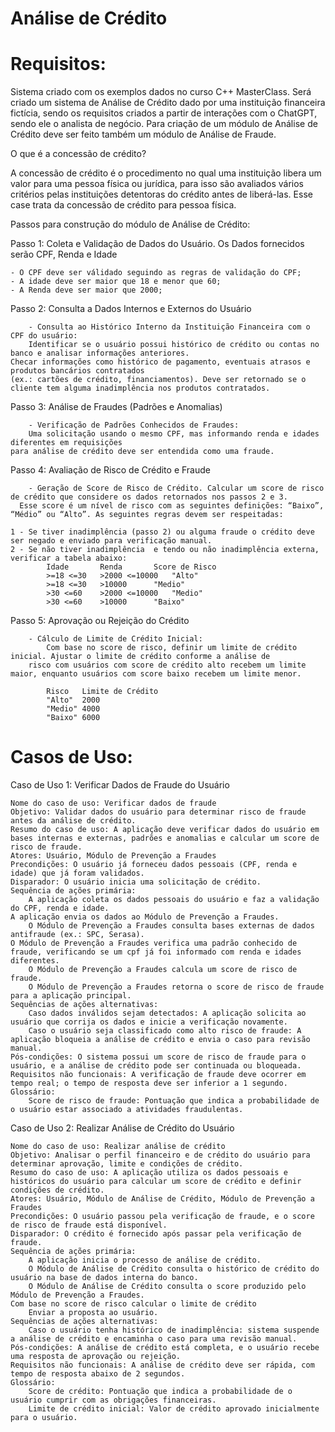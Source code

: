 # Análise de Crédito

# Requisitos:

Sistema criado com os exemplos dados no curso C++ MasterClass. Será criado um sistema de Análise de Crédito dado por uma instituição financeira fictícia, sendo os requisitos criados a partir de interações com o ChatGPT, sendo ele o analista de negócio. Para criação de um módulo de Análise de Crédito deve ser feito também um módulo de Análise de Fraude.

O que é a concessão de crédito?

A concessão de crédito é o procedimento no qual uma instituição libera um valor para uma pessoa física ou jurídica, para isso são avaliados vários critérios pelas instituições detentoras do crédito antes de liberá-las. Esse case trata da concessão de crédito para pessoa física.

Passos para construção do módulo de Análise de Crédito:

Passo 1: Coleta e Validação de Dados do Usuário. Os Dados fornecidos serão CPF, Renda e Idade

	- O CPF deve ser válidado seguindo as regras de validação do CPF;
	- A idade deve ser maior que 18 e menor que 60;
	- A Renda deve ser maior que 2000;
        
Passo 2: Consulta a Dados Internos e Externos do Usuário
    
    	- Consulta ao Histórico Interno da Instituição Financeira com o CPF do usuário:
       	Identificar se o usuário possui histórico de crédito ou contas no banco e analisar informações anteriores. 
 	Checar informações como histórico de pagamento, eventuais atrasos e produtos bancários contratados
	(ex.: cartões de crédito, financiamentos). Deve ser retornado se o cliente tem alguma inadimplência nos produtos contratados. 

Passo 3: Análise de Fraudes (Padrões e Anomalias)

    	- Verificação de Padrões Conhecidos de Fraudes:
        Uma solicitação usando o mesmo CPF, mas informando renda e idades diferentes em requisições 
	para análise de crédito deve ser entendida como uma fraude.

Passo 4: Avaliação de Risco de Crédito e Fraude

     	- Geração de Score de Risco de Crédito. Calcular um score de risco de crédito que considere os dados retornados nos passos 2 e 3.
      Esse score é um nível de risco com as seguintes definições: “Baixo”, “Médio” ou “Alto”. As seguintes regras devem ser respeitadas:
	
 	1 - Se tiver inadimplência (passo 2) ou alguma fraude o crédito deve ser negado e enviado para verificação manual.
  	2 - Se não tiver inadimplência  e tendo ou não inadimplência externa, verificar a tabela abaixo:
        	Idade		Renda		Score de Risco
        	>=18 <=30	>2000 <=10000	"Alto"
        	>=18 <=30	>10000		"Medio"
        	>30 <=60 	>2000 <=10000	"Medio"
        	>30 <=60	>10000		"Baixo"	

Passo 5: Aprovação ou Rejeição do Crédito

    	- Cálculo de Limite de Crédito Inicial:
        	Com base no score de risco, definir um limite de crédito inicial. Ajustar o limite de crédito conforme a análise de 
	 	risco com usuários com score de crédito alto recebem um limite maior, enquanto usuários com score baixo recebem um limite menor.

          	Risco	Limite de Crédito	
        	"Alto"	2000
        	"Medio"	4000
        	"Baixo"	6000		
	
# Casos de Uso:     

Caso de Uso 1: Verificar Dados de Fraude do Usuário

    Nome do caso de uso: Verificar dados de fraude
    Objetivo: Validar dados do usuário para determinar risco de fraude antes da análise de crédito.
    Resumo do caso de uso: A aplicação deve verificar dados do usuário em bases internas e externas, padrões e anomalias e calcular um score de risco de fraude.
    Atores: Usuário, Módulo de Prevenção a Fraudes
    Precondições: O usuário já forneceu dados pessoais (CPF, renda e idade) que já foram validados.
    Disparador: O usuário inicia uma solicitação de crédito.
    Sequência de ações primária:
        A aplicação coleta os dados pessoais do usuário e faz a validação do CPF, renda e idade.
	A aplicação envia os dados ao Módulo de Prevenção a Fraudes.
        O Módulo de Prevenção a Fraudes consulta bases externas de dados antifraude (ex.: SPC, Serasa).
	O Módulo de Prevenção a Fraudes verifica uma padrão conhecido de fraude, verificando se um cpf já foi informado com renda e idades diferentes.
        O Módulo de Prevenção a Fraudes calcula um score de risco de fraude.
        O Módulo de Prevenção a Fraudes retorna o score de risco de fraude para a aplicação principal.
    Sequências de ações alternativas:
        Caso dados inválidos sejam detectados: A aplicação solicita ao usuário que corrija os dados e inicie a verificação novamente.
        Caso o usuário seja classificado como alto risco de fraude: A aplicação bloqueia a análise de crédito e envia o caso para revisão manual.
    Pós-condições: O sistema possui um score de risco de fraude para o usuário, e a análise de crédito pode ser continuada ou bloqueada.
    Requisitos não funcionais: A verificação de fraude deve ocorrer em tempo real; o tempo de resposta deve ser inferior a 1 segundo.
    Glossário:
        Score de risco de fraude: Pontuação que indica a probabilidade de o usuário estar associado a atividades fraudulentas.
	

Caso de Uso 2: Realizar Análise de Crédito do Usuário

    Nome do caso de uso: Realizar análise de crédito
    Objetivo: Analisar o perfil financeiro e de crédito do usuário para determinar aprovação, limite e condições de crédito.
    Resumo do caso de uso: A aplicação utiliza os dados pessoais e históricos do usuário para calcular um score de crédito e definir condições de crédito.
    Atores: Usuário, Módulo de Análise de Crédito, Módulo de Prevenção a Fraudes
    Precondições: O usuário passou pela verificação de fraude, e o score de risco de fraude está disponível.
    Disparador: O crédito é fornecido após passar pela verificação de fraude.
    Sequência de ações primária:
        A aplicação inicia o processo de análise de crédito.
        O Módulo de Análise de Crédito consulta o histórico de crédito do usuário na base de dados interna do banco.
        O Módulo de Análise de Crédito consulta o score produzido pelo Módulo de Prevenção a Fraudes. 
	Com base no score de risco calcular o limite de crédito
        Enviar a proposta ao usuário.
    Sequências de ações alternativas:
        Caso o usuário tenha histórico de inadimplência: sistema suspende a análise de crédito e encaminha o caso para uma revisão manual.
    Pós-condições: A análise de crédito está completa, e o usuário recebe uma resposta de aprovação ou rejeição.
    Requisitos não funcionais: A análise de crédito deve ser rápida, com tempo de resposta abaixo de 2 segundos.
    Glossário:
        Score de crédito: Pontuação que indica a probabilidade de o usuário cumprir com as obrigações financeiras.
        Limite de crédito inicial: Valor de crédito aprovado inicialmente para o usuário.
